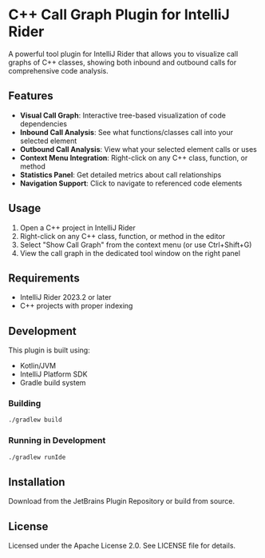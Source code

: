 # C++ Call Graph Plugin for IntelliJ Rider

A powerful tool plugin for IntelliJ Rider that allows you to visualize call graphs of C++ classes, showing both inbound and outbound calls for comprehensive code analysis.

## Features

- **Visual Call Graph**: Interactive tree-based visualization of code dependencies
- **Inbound Call Analysis**: See what functions/classes call into your selected element
- **Outbound Call Analysis**: View what your selected element calls or uses
- **Context Menu Integration**: Right-click on any C++ class, function, or method
- **Statistics Panel**: Get detailed metrics about call relationships
- **Navigation Support**: Click to navigate to referenced code elements

## Usage

1. Open a C++ project in IntelliJ Rider
2. Right-click on any C++ class, function, or method in the editor
3. Select "Show Call Graph" from the context menu (or use Ctrl+Shift+G)
4. View the call graph in the dedicated tool window on the right panel

## Requirements

- IntelliJ Rider 2023.2 or later
- C++ projects with proper indexing

## Development

This plugin is built using:
- Kotlin/JVM
- IntelliJ Platform SDK
- Gradle build system

### Building

```bash
./gradlew build
```

### Running in Development

```bash
./gradlew runIde
```

## Installation

Download from the JetBrains Plugin Repository or build from source.

## License

Licensed under the Apache License 2.0. See LICENSE file for details.
